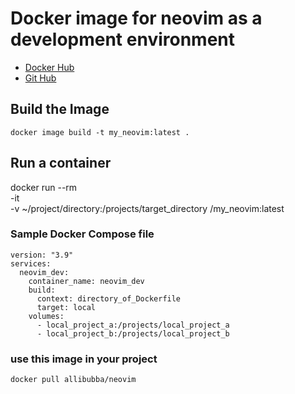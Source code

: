 # Docker image for neovim as a development environment

- [Docker Hub](https://hub.docker.com/r/allibubba/neovim)
- [Git Hub](https://github.com/allibubba/docker_neovim)


## Build the Image
`docker image build -t my_neovim:latest .`

## Run a container
docker run --rm \
-it \
-v ~/project/directory:/projects/target_directory /my_neovim:latest

### Sample Docker Compose file
```
version: "3.9"
services:
  neovim_dev:
    container_name: neovim_dev
    build:
      context: directory_of_Dockerfile
      target: local
    volumes:
      - local_project_a:/projects/local_project_a
      - local_project_b:/projects/local_project_b
```

### use this image in your project
`docker pull allibubba/neovim`
